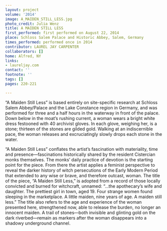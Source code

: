 ```yaml
---
layout: project
volume: '2014'
image: A_MAIDEN_STILL_LESS.jpg
photo_credit: Julia Wenz
title: A MAIDEN STILL LESS
first_performed: first performed on August 22, 2014
place: Schloss Salem Palace and Historic Abbey, Salem, Germany
times_performed: performed once in 2014
contributor: LAUREL JAY CARPENTER
collaborators: []
home: Alfred, NY
links:
- laureljay.com
contact: ''
footnote: ''
tags: []
pages: 220-221

---
```


“A Maiden Still Less” is based entirely on site-specific research at Schloss Salem Abbey/Palace and the Lake Constance region in Germany, and was performed for three and a half hours in the waterway in front of the palace. Down below in the moat’s rushing current, a woman wears a bright white dress festooned with 40 archivist gloves. In each glove, weighing her, is a stone; thirteen of the stones are gilded gold. Walking at an indiscernible pace, the woman releases and excruciatingly slowly drops each stone in the water.

“A Maiden Still Less” conflates the artist’s fascination with materiality, time and presence—fascinations historically shared by the resident Cistercian monks themselves. The monks’ daily practice of devotion is the starting point for the piece. From there the artist applies a feminist perspective to reveal the darker history of witch persecutions of the Early Modern Period that extended to any wise or brave, and therefore outcast, woman. The title of the piece, “A Maiden Still Less,” is adopted from a record of those locally convicted and burned for witchcraft, unnamed: “…the apothecary’s wife and daughter. The prettiest girl in town, aged 19. Four strange women found sleeping in the marketplace. A little maiden, nine years of age. A maiden still less.” The title also refers to the age and experience of the woman presented here, strengthened now, able to release the burden, no longer an innocent maiden. A trail of stones—both invisible and glinting gold on the dark riverbed—remain as markers after the woman disappears into a shadowy underground channel.
